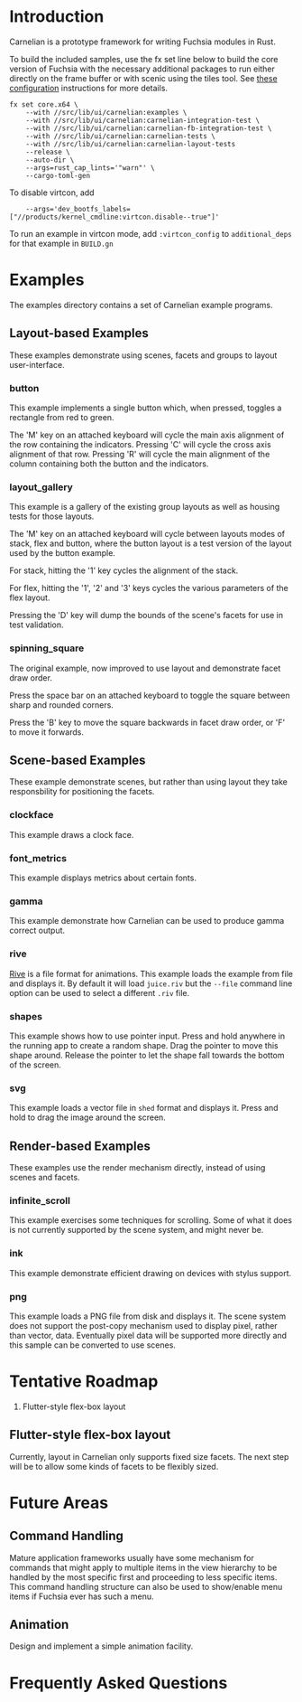 # Introduction

Carnelian is a prototype framework for writing Fuchsia modules in Rust.

To build the included samples, use the fx set line below to build the
core version of Fuchsia with the necessary additional packages to run either
directly on the frame buffer or with scenic using the tiles tool. See
[these configuration](https://fuchsia.dev/fuchsia-src/getting_started#configure-and-build-fuchsia)
instructions for more details.

    fx set core.x64 \
        --with //src/lib/ui/carnelian:examples \
        --with //src/lib/ui/carnelian:carnelian-integration-test \
        --with //src/lib/ui/carnelian:carnelian-fb-integration-test \
        --with //src/lib/ui/carnelian:carnelian-tests \
        --with //src/lib/ui/carnelian:carnelian-layout-tests
        --release \
        --auto-dir \
        --args=rust_cap_lints='"warn"' \
        --cargo-toml-gen

To disable virtcon, add

        --args='dev_bootfs_labels=["//products/kernel_cmdline:virtcon.disable--true"]'

To run an example in virtcon mode, add `:virtcon_config` to `additional_deps` for that
example in `BUILD.gn`

# Examples

The examples directory contains a set of Carnelian example programs.

## Layout-based Examples

These examples demonstrate using scenes, facets and groups to layout user-interface.

### button

This example implements a single button which, when pressed, toggles a rectangle from red to green.

The 'M' key on an attached keyboard will cycle the main axis alignment of the row containing the
indicators. Pressing 'C' will cycle the cross axis alignment of that row. Pressing 'R' will cycle
the main alignment of the column containing both the button and the indicators.

### layout_gallery

This example is a gallery of the existing group layouts as well as housing tests for those layouts.

The 'M' key on an attached keyboard will cycle between layouts modes of stack, flex and button,
where the button layout is a test version of the layout used by the button example.

For stack, hitting the '1' key cycles the alignment of the stack.

For flex, hitting the '1', '2' and '3' keys cycles the various parameters of the flex layout.

Pressing the 'D' key will dump the bounds of the scene's facets for use in test validation.

### spinning_square

The original example, now improved to use layout and demonstrate facet draw order.

Press the space bar on an attached keyboard to toggle the square between sharp and rounded corners.

Press the 'B' key to move the square backwards in facet draw order, or 'F' to move it forwards.

## Scene-based Examples

These example demonstrate scenes, but rather than using layout they take responsbility for
positioning the facets.

### clockface

This example draws a clock face.

### font_metrics

This example displays metrics about certain fonts.

### gamma

This example demonstrate how Carnelian can be used to produce gamma correct output.

### rive

[Rive](https://rive.app) is a file format for animations. This example loads the example from file
and displays it. By default it will load `juice.riv` but the `--file` command line option can be
used to select a different `.riv` file.

### shapes

This example shows how to use pointer input. Press and hold anywhere in the running app to create a
random shape. Drag the pointer to move this shape around. Release the pointer to let the shape fall
towards the bottom of the screen.

### svg

This example loads a vector file in `shed` format and displays it. Press and hold to drag the image
around the screen.

## Render-based Examples

These examples use the render mechanism directly, instead of using scenes and facets.

### infinite_scroll

This example exercises some techniques for scrolling. Some of what it does is not currently
supported by the scene system, and might never be.

### ink

This example demonstrate efficient drawing on devices with stylus support.

### png

This example loads a PNG file from disk and displays it. The scene system does not support the post-copy
mechanism used to display pixel, rather than vector, data. Eventually pixel data will be supported
more directly and this sample can be converted to use scenes.

# Tentative Roadmap

1. Flutter-style flex-box layout

## Flutter-style flex-box layout

Currently, layout in Carnelian only supports fixed size facets. The next step will be to allow some
kinds of facets to be flexibly sized.

# Future Areas

## Command Handling

Mature application frameworks usually have some mechanism for commands that might apply to
multiple items in the view hierarchy to be handled by the most specific first and proceeding
to less specific items. This command handling structure can also be used to show/enable menu
items if Fuchsia ever has such a menu.

## Animation

Design and implement a simple animation facility.

# Frequently Asked Questions
